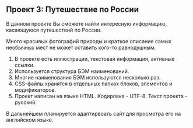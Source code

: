 ## Проект 3: Путешествие по России
В данном проекте Вы сможете найти интересную информацию, касающуюся путешествий по России.

Много красивых фотографий природы и краткое описание самых необычных мест не может оставить кого-то равнодушным.

1. В проекте есть иллюстрации, текстовая информация, активные ссылки.
2. Используется структура БЭМ наименований.
3. Многие наименования БЭМ используются несколько раз.
4. СSS-файлы хранятся в отдельных папках блоков, элементов и модификаторов.
5. Проект написан на языке HTML. Кодировка - UTF-8. Текст проекта - русский.

В дальнейшем планируется адаптирвоать сайт для просмотра его на английском языке. 
